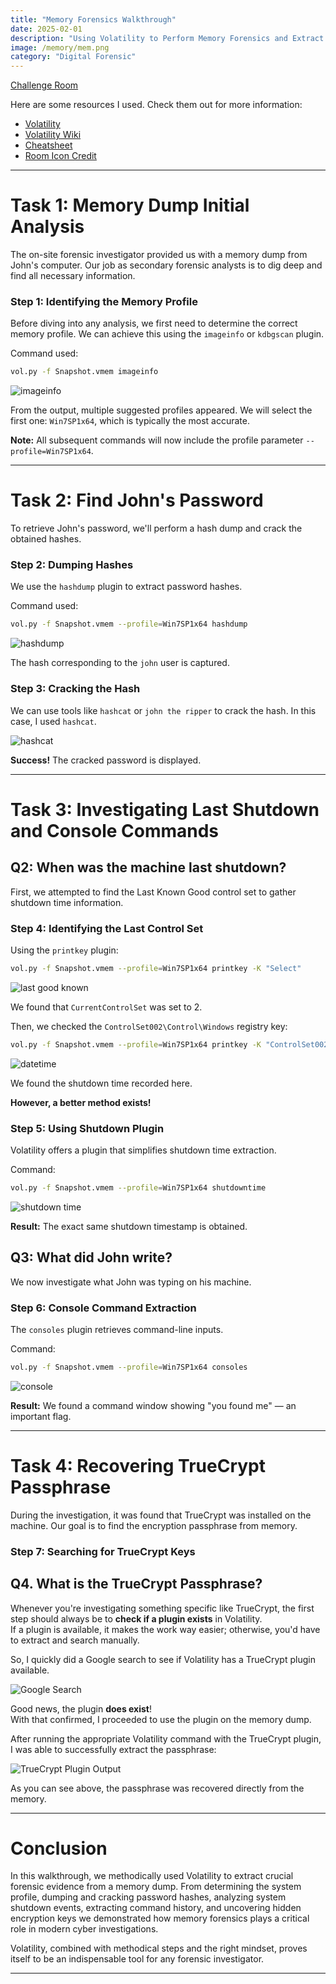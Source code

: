 ```yaml
---
title: "Memory Forensics Walkthrough"
date: 2025-02-01
description: "Using Volatility to Perform Memory Forensics and Extract Flags"
image: /memory/mem.png
category: "Digital Forensic"
---
```


[Challenge Room](https://tryhackme.com/room/memoryforensics)

Here are some resources I used. Check them out for more information:

- [Volatility](https://github.com/volatilityfoundation/volatility/)
- [Volatility Wiki](https://github.com/volatilityfoundation/volatility/wiki)
- [Cheatsheet](https://book.hacktricks.xyz/generic-methodologies-and-resources/basic-forensic-methodology/memory-dump-analysis/volatility-examples)
- [Room Icon Credit](https://book.cyberyozh.com/counter-forensics-anti-computer-forensics)

---

# Task 1: Memory Dump Initial Analysis

The on-site forensic investigator provided us with a memory dump from John's computer. Our job as secondary forensic analysts is to dig deep and find all necessary information.

### Step 1: Identifying the Memory Profile

Before diving into any analysis, we first need to determine the correct memory profile. We can achieve this using the `imageinfo` or `kdbgscan` plugin.

Command used:
```bash
vol.py -f Snapshot.vmem imageinfo
```

![imageinfo](/blog-images/memory/profile.PNG)

From the output, multiple suggested profiles appeared. We will select the first one: `Win7SP1x64`, which is typically the most accurate.

**Note:** All subsequent commands will now include the profile parameter `--profile=Win7SP1x64`.

---

# Task 2: Find John's Password

To retrieve John's password, we'll perform a hash dump and crack the obtained hashes.

### Step 2: Dumping Hashes

We use the `hashdump` plugin to extract password hashes.

Command used:
```bash
vol.py -f Snapshot.vmem --profile=Win7SP1x64 hashdump
```

![hashdump](/blog-images/memory/hashes.PNG)

The hash corresponding to the `john` user is captured.

### Step 3: Cracking the Hash

We can use tools like `hashcat` or `john the ripper` to crack the hash. In this case, I used `hashcat`.

![hashcat](/blog-images/memory/hashcat.PNG)

**Success!** The cracked password is displayed.

---

# Task 3: Investigating Last Shutdown and Console Commands

## Q2: When was the machine last shutdown?

First, we attempted to find the Last Known Good control set to gather shutdown time information.

### Step 4: Identifying the Last Control Set

Using the `printkey` plugin:
```bash
vol.py -f Snapshot.vmem --profile=Win7SP1x64 printkey -K "Select"
```
![last good known](/blog-images/memory/lastcontrolset.PNG)

We found that `CurrentControlSet` was set to 2.

Then, we checked the `ControlSet002\Control\Windows` registry key:
```bash
vol.py -f Snapshot.vmem --profile=Win7SP1x64 printkey -K "ControlSet002\\Control\\Windows"
```

![datetime](/blog-images/memory/002.PNG)

We found the shutdown time recorded here.

**However, a better method exists!**

### Step 5: Using Shutdown Plugin

Volatility offers a plugin that simplifies shutdown time extraction.

Command:
```bash
vol.py -f Snapshot.vmem --profile=Win7SP1x64 shutdowntime
```

![shutdown time](/blog-images/memory/shutdown.PNG)

**Result:** The exact same shutdown timestamp is obtained.

## Q3: What did John write?

We now investigate what John was typing on his machine.

### Step 6: Console Command Extraction

The `consoles` plugin retrieves command-line inputs.

Command:
```bash
vol.py -f Snapshot.vmem --profile=Win7SP1x64 consoles
```

![console](/blog-images/memory/console.PNG)

**Result:** We found a command window showing "you found me" — an important flag.

---

# Task 4: Recovering TrueCrypt Passphrase

During the investigation, it was found that TrueCrypt was installed on the machine. Our goal is to find the encryption passphrase from memory.

### Step 7: Searching for TrueCrypt Keys

## Q4. What is the TrueCrypt Passphrase?

Whenever you're investigating something specific like TrueCrypt, the first step should always be to **check if a plugin exists** in Volatility.  
If a plugin is available, it makes the work way easier; otherwise, you'd have to extract and search manually.

So, I quickly did a Google search to see if Volatility has a TrueCrypt plugin available.

![Google Search](/blog-images/memory/plugin.PNG)

Good news, the plugin **does exist**!  
With that confirmed, I proceeded to use the plugin on the memory dump.

After running the appropriate Volatility command with the TrueCrypt plugin, I was able to successfully extract the passphrase:

![TrueCrypt Plugin Output](/blog-images/memory/pass.PNG)

As you can see above, the passphrase was recovered directly from the memory.  

---

# Conclusion

In this walkthrough, we methodically used Volatility to extract crucial forensic evidence from a memory dump. From determining the system profile, dumping and cracking password hashes, analyzing system shutdown events, extracting command history, and uncovering hidden encryption keys we demonstrated how memory forensics plays a critical role in modern cyber investigations.

Volatility, combined with methodical steps and the right mindset, proves itself to be an indispensable tool for any forensic investigator.

---


